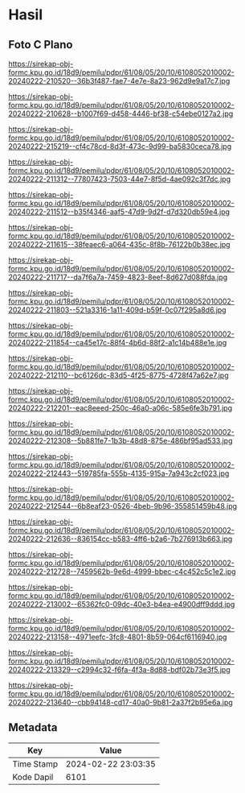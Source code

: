 # Hasil

## Foto C Plano

https://sirekap-obj-formc.kpu.go.id/18d9/pemilu/pdpr/61/08/05/20/10/6108052010002-20240222-210520--36b3f487-fae7-4e7e-8a23-962d9e9a17c7.jpg

https://sirekap-obj-formc.kpu.go.id/18d9/pemilu/pdpr/61/08/05/20/10/6108052010002-20240222-210628--b1007f69-d458-4446-bf38-c54ebe0127a2.jpg

https://sirekap-obj-formc.kpu.go.id/18d9/pemilu/pdpr/61/08/05/20/10/6108052010002-20240222-215219--cf4c78cd-8d3f-473c-9d99-ba5830ceca78.jpg

https://sirekap-obj-formc.kpu.go.id/18d9/pemilu/pdpr/61/08/05/20/10/6108052010002-20240222-211312--77807423-7503-44e7-8f5d-4ae092c3f7dc.jpg

https://sirekap-obj-formc.kpu.go.id/18d9/pemilu/pdpr/61/08/05/20/10/6108052010002-20240222-211512--b35f4346-aaf5-47d9-9d2f-d7d320db59e4.jpg

https://sirekap-obj-formc.kpu.go.id/18d9/pemilu/pdpr/61/08/05/20/10/6108052010002-20240222-211615--38feaec6-a064-435c-8f8b-76122b0b38ec.jpg

https://sirekap-obj-formc.kpu.go.id/18d9/pemilu/pdpr/61/08/05/20/10/6108052010002-20240222-211717--da7f6a7a-7459-4823-8eef-8d627d088fda.jpg

https://sirekap-obj-formc.kpu.go.id/18d9/pemilu/pdpr/61/08/05/20/10/6108052010002-20240222-211803--521a3316-1a11-409d-b59f-0c07f295a8d6.jpg

https://sirekap-obj-formc.kpu.go.id/18d9/pemilu/pdpr/61/08/05/20/10/6108052010002-20240222-211854--ca45e17c-88f4-4b6d-88f2-a1c14b488e1e.jpg

https://sirekap-obj-formc.kpu.go.id/18d9/pemilu/pdpr/61/08/05/20/10/6108052010002-20240222-212110--bc6126dc-83d5-4f25-8775-4728f47a62e7.jpg

https://sirekap-obj-formc.kpu.go.id/18d9/pemilu/pdpr/61/08/05/20/10/6108052010002-20240222-212201--eac8eeed-250c-46a0-a06c-585e6fe3b791.jpg

https://sirekap-obj-formc.kpu.go.id/18d9/pemilu/pdpr/61/08/05/20/10/6108052010002-20240222-212308--5b881fe7-1b3b-48d8-875e-486bf95ad533.jpg

https://sirekap-obj-formc.kpu.go.id/18d9/pemilu/pdpr/61/08/05/20/10/6108052010002-20240222-212443--519785fa-555b-4135-915a-7a943c2cf023.jpg

https://sirekap-obj-formc.kpu.go.id/18d9/pemilu/pdpr/61/08/05/20/10/6108052010002-20240222-212544--6b8eaf23-0526-4beb-9b96-355851459b48.jpg

https://sirekap-obj-formc.kpu.go.id/18d9/pemilu/pdpr/61/08/05/20/10/6108052010002-20240222-212636--836154cc-b583-4ff6-b2a6-7b276913b663.jpg

https://sirekap-obj-formc.kpu.go.id/18d9/pemilu/pdpr/61/08/05/20/10/6108052010002-20240222-212728--7459562b-9e6d-4999-bbec-c4c452c5c1e2.jpg

https://sirekap-obj-formc.kpu.go.id/18d9/pemilu/pdpr/61/08/05/20/10/6108052010002-20240222-213002--65362fc0-09dc-40e3-b4ea-e4900dff9ddd.jpg

https://sirekap-obj-formc.kpu.go.id/18d9/pemilu/pdpr/61/08/05/20/10/6108052010002-20240222-213158--4971eefc-3fc8-4801-8b59-064cf6116940.jpg

https://sirekap-obj-formc.kpu.go.id/18d9/pemilu/pdpr/61/08/05/20/10/6108052010002-20240222-213329--c2994c32-f6fa-4f3a-8d88-bdf02b73e3f5.jpg

https://sirekap-obj-formc.kpu.go.id/18d9/pemilu/pdpr/61/08/05/20/10/6108052010002-20240222-213640--cbb94148-cd17-40a0-9b81-2a37f2b95e6a.jpg


## Metadata

| Key        | Value               |
| ---------- | ------------------- |
| Time Stamp | 2024-02-22 23:03:35 |
| Kode Dapil | 6101                |



